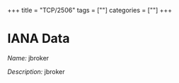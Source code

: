 +++
title = "TCP/2506"
tags = [""]
categories = [""]
+++

# IANA Data

_Name:_ jbroker

_Description:_ jbroker

